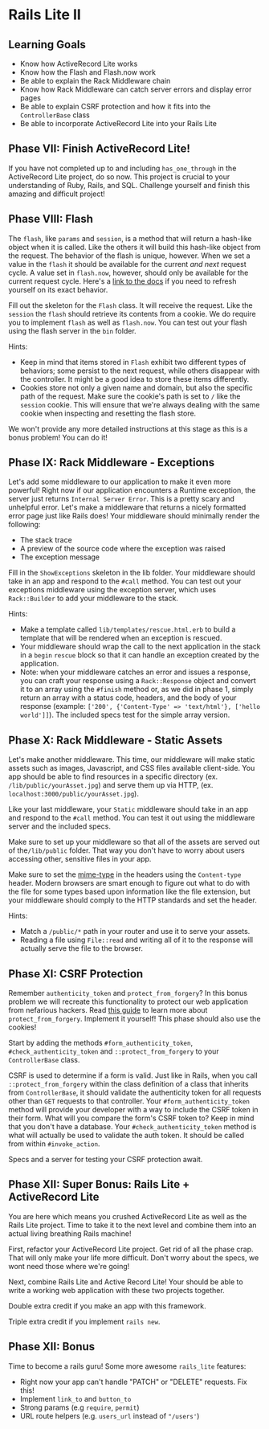 # Rails Lite II

## Learning Goals

+ Know how ActiveRecord Lite works
+ Know how the Flash and Flash.now work
+ Be able to explain the Rack Middleware chain
+ Know how Rack Middleware can catch server errors and display error pages
+ Be able to explain CSRF protection and how it fits into the `ControllerBase` class
+ Be able to incorporate ActiveRecord Lite into your Rails Lite

## Phase VII: Finish ActiveRecord Lite!

If you have not completed up to and including `has_one_through` in the
ActiveRecord Lite project, do so now. This project is crucial to your
understanding of Ruby, Rails, and SQL. Challenge yourself and finish this amazing and difficult project!

## Phase VIII: Flash

The `flash`, like `params` and `session`, is a method that will return a
hash-like object when it is called. Like the others it will build this
hash-like object from the request. The behavior of the flash is unique,
however. When we set a value in the `flash` it should be available for the current *and next* request cycle. A value set in `flash.now`, however, should only be available for the current request cycle. Here's a [link to the docs][flash-docs] if you need to refresh yourself on its exact behavior.

Fill out the skeleton for the `Flash` class. It will receive the request. Like the `session` the `flash` should retrieve its contents from a cookie. We do require you to implement `flash` as well as `flash.now`. You can test out your flash using the flash server in the `bin` folder.

Hints:
- Keep in mind that items stored in `Flash` exhibit two different types of behaviors; some persist to the next request, while others disappear with the controller. It might be a good idea to store these items differently.
- Cookies store not only a given name and domain, but also the specific
path of the request. Make sure the cookie's path is set to `/` like the
`session` cookie. This will ensure that we're always dealing with the same cookie when inspecting and resetting the flash store.

We won't provide any more detailed instructions at this stage as this is a bonus problem! You can do it!

[flash-docs]: http://guides.rubyonrails.org/action_controller_overview.html#the-flash

## Phase IX: Rack Middleware - Exceptions

Let's add some middleware to our application to make it even more powerful! Right now if our application encounters a Runtime exception, the server just returns `Internal Server Error`. This is a pretty scary and unhelpful error. Let's make a middleware that returns a nicely formatted error page just like Rails does! Your middleware should minimally render the following:
- The stack trace
- A preview of the source code where the exception was raised
- The exception message

Fill in the `ShowExceptions` skeleton in the lib folder. Your middleware should take in an app and respond to the `#call` method. You can test out your exceptions middleware using the exception server, which uses `Rack::Builder` to add your middleware to the stack.

Hints:
- Make a template called `lib/templates/rescue.html.erb` to build a template that will be rendered when an exception is rescued.
- Your middleware should wrap the call to the next application in the stack in a `begin` `rescue` block so that it can handle an exception created by the application.
- Note: when your middleware catches an error and issues a response, you can craft your response using a `Rack::Response` object and convert it to an array using the `#finish` method or, as we did in phase 1, simply return an array with a status code, headers, and the body of your response (example: `['200', {'Content-Type' => 'text/html'}, ['hello world']]`). The included specs test for the simple array version.

[exception-docs]: http://ruby-doc.org/core-2.1.2/Exception.html

## Phase X: Rack Middleware - Static Assets

Let's make another middleware. This time, our middleware will make static assets such as images, Javascript, and CSS files available client-side. You app should be able to find resources in a specific directory (ex. `/lib/public/yourAsset.jpg`) and serve them up via HTTP, (ex. `localhost:3000/public/yourAsset.jpg`).

Like your last middleware, your `Static` middleware should take in an app and respond to the `#call` method. You can test it out using the middleware server and the included specs.

Make sure to set up your middleware so that all of the assets are served out of the`/lib/public` folder. That way you don't have to worry about users accessing other, sensitive files in your app.

Make sure to set the [mime-type](https://en.wikipedia.org/wiki/MIME) in the headers using the `Content-type` header. Modern browsers are smart enough to figure out what to do with the file for some types based upon information like the file extension, but your middleware should comply to the HTTP standards and set the header.

Hints:
- Match a `/public/*` path in your router and use it to serve your assets.
- Reading a file using `File::read` and writing all of it to the response will actually serve the file to the browser.

## Phase XI: CSRF Protection

Remember `authenticity_token` and `protect_from_forgery`? In this bonus
problem we will recreate this functionality to protect our web application from nefarious hackers. Read [this guide][rails_csrf_guide] to learn more about `protect_from_forgery`. Implement it yourself! This phase should also use the cookies!

Start by adding the methods `#form_authenticity_token`, `#check_authenticity_token` and `::protect_from_forgery` to your `ControllerBase` class.

CSRF is used to determine if a form is valid. Just like in Rails, when you call `::protect_from_forgery` within the class definition of a class that inherits from `ControllerBase`, it should validate the authenticity token for all requests other than `GET` requests to that controller. Your `#form_authenticity_token` method will provide your developer with a way to include the CSRF token in their form. What will you compare the form's CSRF token to? Keep in mind that you don't
have a database. Your `#check_authenticity_token` method is what will actually be used to validate the auth token. It should be called from within `#invoke_action`.

Specs and a server for testing your CSRF protection await.

## Phase XII: Super Bonus: Rails Lite + ActiveRecord Lite

You are here which means you crushed ActiveRecord Lite as well as the Rails Lite project. Time to take it to the next level and combine them into an actual living breathing Rails machine!

First, refactor your ActiveRecord Lite project. Get rid of all the phase crap. That will only make your life more difficult. Don't worry about the specs, we wont need those where we're going!

Next, combine Rails Lite and Active Record Lite! Your should be able to write a working web application with these two projects together.

Double extra credit if you make an app with this framework.

[go-live]: http://restful-cats.com/go_live

Triple extra credit if you implement `rails new`.

## Phase XII: Bonus

Time to become a rails guru! Some more awesome `rails_lite` features:
- Right now your app can't handle "PATCH" or "DELETE" requests. Fix this!
- Implement `link_to` and `button_to`
- Strong params (e.g `require`, `permit`)
- URL route helpers (e.g. `users_url` instead of `"/users'`)

[rails_csrf_guide]: http://guides.rubyonrails.org/security.html#cross-site-request-forgery-csrf
